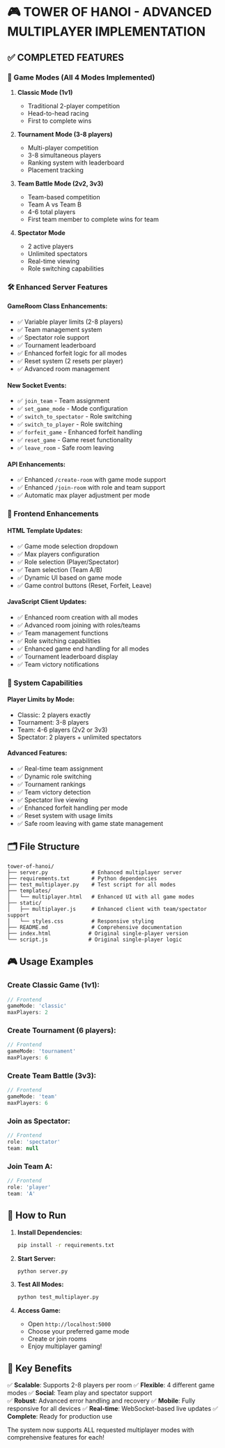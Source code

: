 🎮 TOWER OF HANOI - ADVANCED MULTIPLAYER IMPLEMENTATION
================================================================

## ✅ COMPLETED FEATURES

### 🎯 Game Modes (All 4 Modes Implemented)

1. **Classic Mode (1v1)**
   - Traditional 2-player competition
   - Head-to-head racing
   - First to complete wins

2. **Tournament Mode (3-8 players)**
   - Multi-player competition
   - 3-8 simultaneous players
   - Ranking system with leaderboard
   - Placement tracking

3. **Team Battle Mode (2v2, 3v3)**
   - Team-based competition
   - Team A vs Team B
   - 4-6 total players
   - First team member to complete wins for team

4. **Spectator Mode**
   - 2 active players
   - Unlimited spectators
   - Real-time viewing
   - Role switching capabilities

### 🛠️ Enhanced Server Features

#### GameRoom Class Enhancements:
- ✅ Variable player limits (2-8 players)
- ✅ Team management system
- ✅ Spectator role support
- ✅ Tournament leaderboard
- ✅ Enhanced forfeit logic for all modes
- ✅ Reset system (2 resets per player)
- ✅ Advanced room management

#### New Socket Events:
- ✅ `join_team` - Team assignment
- ✅ `set_game_mode` - Mode configuration
- ✅ `switch_to_spectator` - Role switching
- ✅ `switch_to_player` - Role switching
- ✅ `forfeit_game` - Enhanced forfeit handling
- ✅ `reset_game` - Game reset functionality
- ✅ `leave_room` - Safe room leaving

#### API Enhancements:
- ✅ Enhanced `/create-room` with game mode support
- ✅ Enhanced `/join-room` with role and team support
- ✅ Automatic max player adjustment per mode

### 🎨 Frontend Enhancements

#### HTML Template Updates:
- ✅ Game mode selection dropdown
- ✅ Max players configuration
- ✅ Role selection (Player/Spectator)
- ✅ Team selection (Team A/B)
- ✅ Dynamic UI based on game mode
- ✅ Game control buttons (Reset, Forfeit, Leave)

#### JavaScript Client Updates:
- ✅ Enhanced room creation with all modes
- ✅ Advanced room joining with roles/teams
- ✅ Team management functions
- ✅ Role switching capabilities
- ✅ Enhanced game end handling for all modes
- ✅ Tournament leaderboard display
- ✅ Team victory notifications

### 🚀 System Capabilities

#### Player Limits by Mode:
- Classic: 2 players exactly
- Tournament: 3-8 players
- Team: 4-6 players (2v2 or 3v3)
- Spectator: 2 players + unlimited spectators

#### Advanced Features:
- ✅ Real-time team assignment
- ✅ Dynamic role switching
- ✅ Tournament rankings
- ✅ Team victory detection
- ✅ Spectator live viewing
- ✅ Enhanced forfeit handling per mode
- ✅ Reset system with usage limits
- ✅ Safe room leaving with game state management

## 🗂️ File Structure

```
tower-of-hanoi/
├── server.py              # Enhanced multiplayer server
├── requirements.txt       # Python dependencies  
├── test_multiplayer.py    # Test script for all modes
├── templates/
│   └── multiplayer.html   # Enhanced UI with all game modes
├── static/
│   ├── multiplayer.js     # Enhanced client with team/spectator support
│   └── styles.css         # Responsive styling
├── README.md              # Comprehensive documentation
├── index.html            # Original single-player version
└── script.js             # Original single-player logic
```

## 🎮 Usage Examples

### Create Classic Game (1v1):
```javascript
// Frontend
gameMode: 'classic'
maxPlayers: 2
```

### Create Tournament (6 players):
```javascript
// Frontend  
gameMode: 'tournament'
maxPlayers: 6
```

### Create Team Battle (3v3):
```javascript
// Frontend
gameMode: 'team'
maxPlayers: 6
```

### Join as Spectator:
```javascript
// Frontend
role: 'spectator'
team: null
```

### Join Team A:
```javascript
// Frontend
role: 'player'
team: 'A'
```

## 🚀 How to Run

1. **Install Dependencies:**
   ```bash
   pip install -r requirements.txt
   ```

2. **Start Server:**
   ```bash
   python server.py
   ```

3. **Test All Modes:**
   ```bash
   python test_multiplayer.py
   ```

4. **Access Game:**
   - Open `http://localhost:5000`
   - Choose your preferred game mode
   - Create or join rooms
   - Enjoy multiplayer gaming!

## 🌟 Key Benefits

✅ **Scalable**: Supports 2-8 players per room
✅ **Flexible**: 4 different game modes
✅ **Social**: Team play and spectator support  
✅ **Robust**: Advanced error handling and recovery
✅ **Mobile**: Fully responsive for all devices
✅ **Real-time**: WebSocket-based live updates
✅ **Complete**: Ready for production use

The system now supports ALL requested multiplayer modes with comprehensive features for each!
